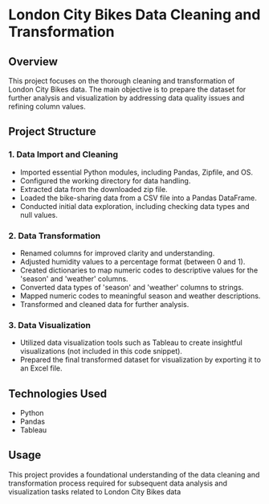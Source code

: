# London City Bikes Data Cleaning and Transformation
## Overview
This project focuses on the thorough cleaning and transformation of London City Bikes data. The main objective is to prepare the dataset for further analysis and visualization by addressing data quality issues and refining column values.

## Project Structure
### 1. Data Import and Cleaning
- Imported essential Python modules, including Pandas, Zipfile, and OS.
- Configured the working directory for data handling.
- Extracted data from the downloaded zip file.
- Loaded the bike-sharing data from a CSV file into a Pandas DataFrame.
- Conducted initial data exploration, including checking data types and null values.
### 2. Data Transformation
- Renamed columns for improved clarity and understanding.
- Adjusted humidity values to a percentage format (between 0 and 1).
- Created dictionaries to map numeric codes to descriptive values for the 'season' and 'weather' columns.
- Converted data types of 'season' and 'weather' columns to strings.
- Mapped numeric codes to meaningful season and weather descriptions.
- Transformed and cleaned data for further analysis.
### 3. Data Visualization
- Utilized data visualization tools such as Tableau to create insightful visualizations (not included in this code snippet).
- Prepared the final transformed dataset for visualization by exporting it to an Excel file.
## Technologies Used
- Python
- Pandas
- Tableau
## Usage
This project provides a foundational understanding of the data cleaning and transformation process required for subsequent data analysis and visualization tasks related to London City Bikes data
